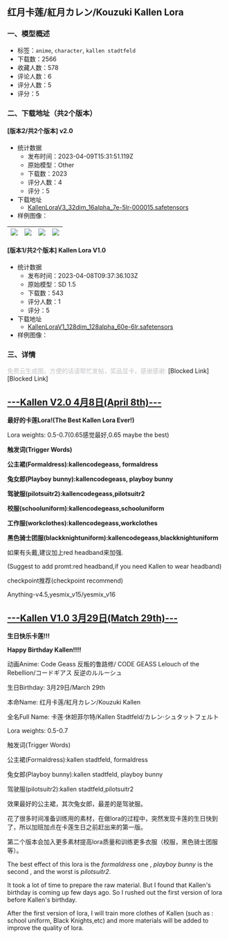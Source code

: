 ## 红月卡莲/紅月カレン/Kouzuki Kallen Lora
### 一、模型概述

- 标签：`anime`, `character`, `kallen stadtfeld`
- 下载数：2566
- 收藏人数：578
- 评论人数：6
- 评分人数：5
- 评分：5

### 二、下载地址（共2个版本）

#### [版本2/共2个版本] v2.0

- 统计数据
  - 发布时间：2023-04-09T15:31:51.119Z
  - 原始模型：Other
  - 下载数：2023
  - 评分人数：4
  - 评分：5
- 下载地址
  - [KallenLoraV3_32dim_16alpha_7e-5lr-000015.safetensors](https://civitai.com/api/download/models/39664)
- 样例图像：

| <img src="https://image.civitai.com/xG1nkqKTMzGDvpLrqFT7WA/f0f2aaa3-3c1b-4dea-7908-201395023900/width=450/452134.jpeg" /> | <img src="https://image.civitai.com/xG1nkqKTMzGDvpLrqFT7WA/a1b3fddb-a771-45fb-c05e-1ed2d7b9a400/width=450/439200.jpeg" /> | <img src="https://image.civitai.com/xG1nkqKTMzGDvpLrqFT7WA/03b76c18-f98e-4e63-6a5a-72fc2d228600/width=450/439171.jpeg" /> | <img src="https://image.civitai.com/xG1nkqKTMzGDvpLrqFT7WA/a36dd35f-d79e-4abb-b0ea-a5c7c8860900/width=450/443673.jpeg" /> |
| ---- | ---- | ---- | ---- |

#### [版本1/共2个版本] Kallen Lora V1.0

- 统计数据
  - 发布时间：2023-04-08T09:37:36.103Z
  - 原始模型：SD 1.5
  - 下载数：543
  - 评分人数：1
  - 评分：5
- 下载地址
  - [KallenLoraV1_128dim_128alpha_60e-6lr.safetensors](https://civitai.com/api/download/models/31250)
- 样例图像：

### 三、详情
<p><span style="color:rgb(193, 194, 197)">免费云生成图，方便的话请帮忙发帖，奖品显卡，感谢感谢: </span><span>[Blocked Link]</span><span>[Blocked Link]</span></p><h2 id="heading-7"><strong><u>---Kallen V2.0 4月8日(April 8th)---</u></strong></h2><p><strong>最好的卡莲Lora!(The Best Kallen Lora Ever!)</strong></p><p>Lora weights: 0.5-0.7(0.65感觉最好,0.65 maybe the best)</p><p><strong>触发词(Trigger Words)</strong></p><p><strong>公主裙(Formaldress):kallencodegeass, formaldress</strong></p><p><strong>兔女郎(Playboy bunny):kallencodegeass, playboy bunny</strong></p><p><strong>驾驶服(pilotsuitr2):kallencodegeass,pilotsuitr2</strong></p><p><strong>校服(schooluniform):kallencodegeass,schooluniform</strong></p><p><strong>工作服(workclothes):kallencodegeass,workclothes</strong></p><p><strong>黑色骑士团服(blackknightuniform):kallencodegeass,blackknightuniform</strong></p><p>如果有头戴,建议加上red headband来加强.</p><p>(Suggest to add promt:red headband,if you need Kallen to wear headband)</p><p></p><p>checkpoint推荐(checkpoint recommend)</p><p>Anything-v4.5,yesmix_v15/yesmix_v16</p><p></p><h2 id="heading-8"><strong><u>---Kallen V1.0 3月29日(Match 29th)---</u></strong></h2><p><strong>生日快乐卡莲!!!</strong></p><p><strong>Happy Birthday Kallen!!!!</strong></p><p></p><p>动画Anime: Code Geass 反叛的鲁路修/ CODE GEASS Lelouch of the Rebellion/コードギアス 反逆のルルーシュ</p><p>生日Birthday: 3月29日/March 29th</p><p>本命Name: 红月卡莲/紅月カレン/Kouzuki Kallen</p><p>全名Full Name: 卡莲·休妲菲尔特/Kallen Stadtfeld/カレン·シュタットフェルト</p><p></p><p>Lora weights: 0.5-0.7</p><p>触发词(Trigger Words)</p><p>公主裙(Formaldress):kallen stadtfeld, formaldress</p><p>兔女郎(Playboy bunny):kallen stadtfeld, playboy bunny</p><p>驾驶服(pilotsuitr2):kallen stadtfeld,pilotsuitr2</p><p></p><p>效果最好的公主裙，其次兔女郎，最差的是驾驶服。</p><p>花了很多时间准备训练用的素材，在做lora的过程中，突然发现卡莲的生日快到了，所以加班加点在卡莲生日之前赶出来的第一版。</p><p>第二个版本会加入更多素材提高lora质量和训练更多衣服（校服，黑色骑士团服等）。</p><p></p><p>The best effect of this lora is the <em>formaldress</em> one , <em>playboy bunny </em>is the second , and the worst is <em>pilotsuitr2</em>.</p><p>It took a lot of time to prepare the raw material. But I found that Kallen's birthday is coming up few days ago. So I rushed out the first version of lora before Kallen's birthday.</p><p>After the first version of lora, I will train more clothes of Kallen (such as : school uniform, Black Knights,etc) and more materials will be added to improve the quality of lora.</p>